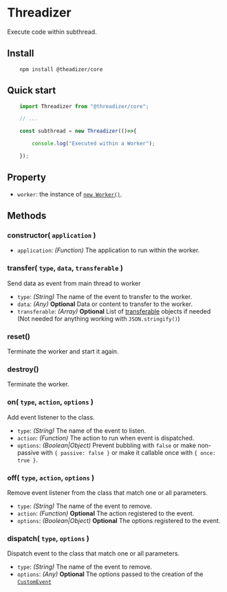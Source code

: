 # Threadizer

Execute code within subthread.

## Install
```
	npm install @theadizer/core
```

## Quick start
```javascript
	import Threadizer from "@threadizer/core";

	// ...

	const subthread = new Threadizer(()=>{

		console.log("Executed within a Worker");

	});

```

## Property

 - `worker`: the instance of [`new Worker()`](https://developer.mozilla.org/en-US/docs/Web/API/Worker/Worker).
 
## Methods

### constructor( `application` )
 - `application`: *(Function)* The application to run within the worker.

### transfer( `type`, `data`, `transferable` )
Send data as event from main thread to worker

 - `type`: *(String)* The name of the event to transfer to the worker.
 - `data`: *(Any)* **Optional** Data or content to transfer to the worker.
 - `transferable`: *(Array)* **Optional** List of [transferable](https://developer.mozilla.org/en-US/docs/Web/API/Transferable) objects if needed (Not needed for anything working with `JSON.stringify()`)

### reset()
Terminate the worker and start it again.

### destroy()
Terminate the worker.

### on( `type`, `action`, `options` )
Add event listener to the class.
 - `type`: *(String)* The name of the event to listen.
 - `action`: *(Function)* The action to run when event is dispatched.
 - `options`: *(Boolean|Object)* Prevent bubbling with `false` or make non-passive with `{ passive: false }` or make it callable once with `{ once: true }`.

### off( `type`, `action`, `options` )
Remove event listener from the class that match one or all parameters.
 - `type`: *(String)* The name of the event to remove.
 - `action`: *(Function)* **Optional** The action registered to the event.
 - `options`: *(Boolean|Object)* **Optional** The options registered to the event.

### dispatch( `type`, `options` )
Dispatch event to the class that match one or all parameters.
 - `type`: *(String)* The name of the event to remove.
 - `options`: *(Any)* **Optional** The options passed to the creation of the [`CustomEvent`](https://developer.mozilla.org/en-US/docs/Web/API/CustomEvent)

